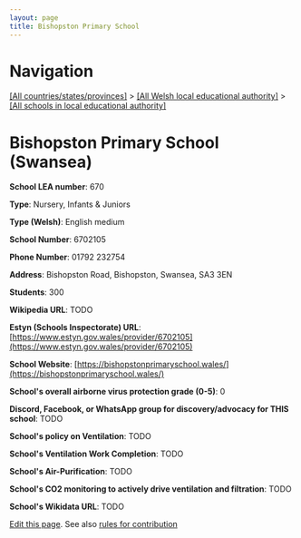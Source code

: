 ```yaml
---
layout: page
title: Bishopston Primary School
---
```

# Navigation

[[All countries/states/provinces]](../../..) > [[All Welsh local educational authority]](../..) > [[All schools in local educational authority]](..)

# Bishopston Primary School (Swansea)

**School LEA number**: 670

**Type**: Nursery, Infants & Juniors

**Type (Welsh)**: English medium

**School Number**: 6702105

**Phone Number**: 01792 232754

**Address**: Bishopston Road, Bishopston, Swansea, SA3 3EN

**Students**: 300

**Wikipedia URL**: TODO

**Estyn (Schools Inspectorate) URL**: [https://www.estyn.gov.wales/provider/6702105](https://www.estyn.gov.wales/provider/6702105)

**School Website**: [https://bishopstonprimaryschool.wales/](https://bishopstonprimaryschool.wales/)

**School's overall airborne virus protection grade (0-5)**: 0

**Discord, Facebook, or WhatsApp group for discovery/advocacy for THIS school**: TODO

**School's policy on Ventilation**: TODO

**School's Ventilation Work Completion**: TODO

**School's Air-Purification**: TODO

**School's CO2 monitoring to actively drive ventilation and filtration**: TODO

**School's Wikidata URL**: TODO




[Edit this page](https://github.com/VentilationProject/Wales/edit/prif/./Swansea/Bishopston_Primary_School.md). See also [rules for contribution](../../../contribution-rules/)